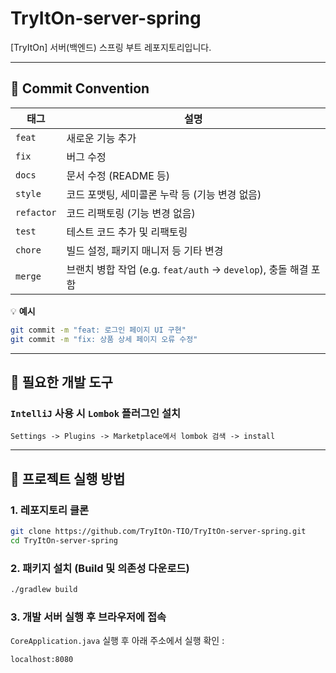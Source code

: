 # TryItOn-server-spring
[TryItOn] 서버(백엔드) 스프링 부트 레포지토리입니다.  

---

## 🎯 Commit Convention

| 태그         | 설명                                                    |
|------------|-------------------------------------------------------|
| `feat`     | 새로운 기능 추가                                             |
| `fix`      | 버그 수정                                                 |
| `docs`     | 문서 수정 (README 등)                                      |
| `style`    | 코드 포맷팅, 세미콜론 누락 등 (기능 변경 없음)                          |
| `refactor` | 코드 리팩토링 (기능 변경 없음)                                    |
| `test`     | 테스트 코드 추가 및 리팩토링                                      |
| `chore`    | 빌드 설정, 패키지 매니저 등 기타 변경                                |
| `merge`    | 브랜치 병합 작업 (e.g. `feat/auth` → `develop`), 충돌 해결 포함 |

💡 **예시**

```bash
git commit -m "feat: 로그인 페이지 UI 구현"
git commit -m "fix: 상품 상세 페이지 오류 수정"
```

---

## 🧪 필요한 개발 도구  

### `IntelliJ` 사용 시 `Lombok` 플러그인 설치

```declarative
Settings -> Plugins -> Marketplace에서 lombok 검색 -> install
```

---

## 🚀 프로젝트 실행 방법

### 1. 레포지토리 클론

```bash
git clone https://github.com/TryItOn-TIO/TryItOn-server-spring.git
cd TryItOn-server-spring
```

### 2. 패키지 설치 (Build 및 의존성 다운로드)

```bash
./gradlew build
```

### 3. 개발 서버 실행 후 브라우저에 접속

`CoreApplication.java` 실행 후 아래 주소에서 실행 확인 :  

```declarative
localhost:8080
```
